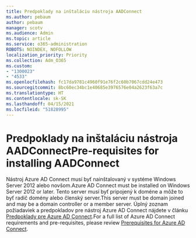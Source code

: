 ```yaml
---
title: Predpoklady na inštaláciu nástroja AADConnect
ms.author: pebaum
author: pebaum
manager: scotv
ms.audience: Admin
ms.topic: article
ms.service: o365-administration
ROBOTS: NOINDEX, NOFOLLOW
localization_priority: Priority
ms.collection: Adm_O365
ms.custom:
- "1300023"
- "4533"
ms.openlocfilehash: fc17da9781c4960f91e76f2c60b7067cdd24e473
ms.sourcegitcommit: 8bc60ec34bc1e40685e3976576e04a2623f63a7c
ms.translationtype: HT
ms.contentlocale: sk-SK
ms.lasthandoff: 04/15/2021
ms.locfileid: "51828995"
---
```

# <a name="pre-requisites-for-installing-aadconnect"></a><span data-ttu-id="84d30-102">Predpoklady na inštaláciu nástroja AADConnect</span><span class="sxs-lookup"><span data-stu-id="84d30-102">Pre-requisites for installing AADConnect</span></span>

<span data-ttu-id="84d30-103">Nástroj Azure AD Connect musí byť nainštalovaný v systéme Windows Server 2012 alebo novšom.</span><span class="sxs-lookup"><span data-stu-id="84d30-103">Azure AD Connect must be installed on Windows Server 2012 or later.</span></span> <span data-ttu-id="84d30-104">Tento server musí byť pripojený k doméne a môže to byť radič domény alebo členský server.</span><span class="sxs-lookup"><span data-stu-id="84d30-104">This server must be domain joined and may be a domain controller or a member server.</span></span>  <span data-ttu-id="84d30-105">Úplný zoznam požiadaviek a predpokladov pre nástroj Azure AD Connect nájdete v článku [Predpoklady pre Azure AD Connect](https://docs.microsoft.com/azure/active-directory/hybrid/how-to-connect-install-prerequisites).</span><span class="sxs-lookup"><span data-stu-id="84d30-105">For a full list of Azure AD Connect requirements and pre-requisites, please review [Prerequisites for Azure AD Connect](https://docs.microsoft.com/azure/active-directory/hybrid/how-to-connect-install-prerequisites).</span></span>
